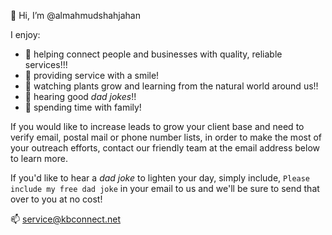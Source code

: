 👋 Hi, I’m @almahmudshahjahan

I enjoy:
  
  - 🌱 helping connect people and businesses with quality, reliable services!!! 
  - 🌱 providing service with a smile!
  - 🌱 watching plants grow and learning from the natural world around us!!
  - 🌱 hearing good _dad jokes_!!
  - 🌱 spending time with family!

If you would like to increase leads to grow your client base and need to verify email, postal mail or phone number lists, 
in order to make the most of your outreach efforts, contact our friendly team at the email address below to learn more. 

If you'd like to hear a _dad joke_ to lighten your day, simply include, `Please include my free dad joke` in your email 
to us and we'll be sure to send that over to you at no cost!


📫 service@kbconnect.net

<!---
almahmudshahjahan/almahmudshahjahan is a ✨ special ✨ repository because its `README.md` (this file) appears on your GitHub profile.
You can click the Preview link to take a look at your changes.
--->
